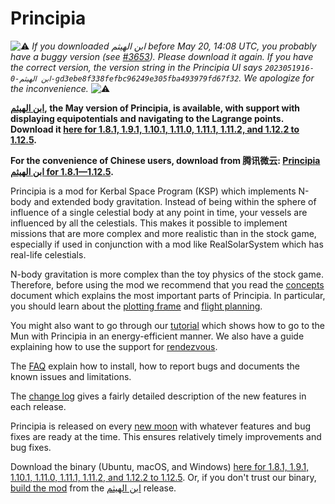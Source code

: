 # Principia

![⚠️](https://place-hold.it/10/f00000/000000&text=) _If you downloaded ابن الهيثم before May 20, 14:08 UTC, you probably have a buggy version (see [#3653](https://github.com/mockingbirdnest/Principia/issues/3653)). Please download it again. If you have the correct version, the version string in the Principia UI says `2023051916-ابن الهيثم-0-gd3ebe8f338fefbc96249e305fba493979fd67f32`. We apologize for the inconvenience._ ![⚠️](https://place-hold.it/10/f00000/000000&text=)

**&lrm;[ابن الهيثم](https://github.com/mockingbirdnest/Principia/wiki/Change-Log#%D8%A7%D8%A8%D9%86-%D8%A7%D9%84%D9%87%D9%8A%D8%AB%D9%85), the May version of Principia, is available, with support with displaying equipotentials and navigating to the Lagrange points.  Download it [here for 1.8.1, 1.9.1, 1.10.1, 1.11.0, 1.11.1, 1.11.2, and 1.12.2 to 1.12.5](https://bit.ly/41LaMNu).**

**For the convenience of Chinese users, download from 腾讯微云: [Principia ابن الهيثم for 1.8.1—1.12.5](https://share.weiyun.com/b3Ie5Dh3).**

Principia is a mod for Kerbal Space Program (KSP) which implements N-body and extended body gravitation.  Instead of being within the sphere of influence of a single celestial body at any point in time, your vessels are influenced by all the celestials.  This makes it possible to implement missions that are more complex and more realistic than in the stock game, especially if used in conjunction with a mod like RealSolarSystem which has real-life celestials.

N-body gravitation is more complex than the toy physics of the stock game.  Therefore, before using the mod we recommend that you read the [concepts](https://github.com/mockingbirdnest/Principia/wiki/Concepts) document which explains the most important parts of Principia.  In particular, you should learn about the [plotting frame](https://github.com/mockingbirdnest/Principia/wiki/Concepts#plotting-frame) and [flight planning](https://github.com/mockingbirdnest/Principia/wiki/Concepts#flight-planning).

You might also want to go through our
[tutorial](https://github.com/mockingbirdnest/Principia/wiki/A-guide-to-going-to-the-Mun-with-Principia) which shows how 
to go to the Mun with Principia in an energy-efficient manner.  We also have a guide explaining how to use the support for [rendezvous](https://github.com/mockingbirdnest/Principia/wiki/A-guide-to-performing-low-orbit-rendezvous).

The [FAQ](https://github.com/mockingbirdnest/Principia/wiki/Installing,-reporting-bugs,-and-frequently-asked-questions) explain how to install, how to report bugs and documents the known issues and limitations.

The [change log](https://github.com/mockingbirdnest/Principia/wiki/Change-Log) gives a fairly detailed description of the new features in each release.

Principia is released on every [new moon](https://en.wikipedia.org/wiki/New_moon) with whatever features and bug fixes are ready at the time.  This ensures relatively timely improvements and bug fixes.

Download the binary (Ubuntu, macOS, and Windows) [here for 1.8.1, 1.9.1, 1.10.1, 1.11.0, 1.11.1, 1.11.2, and 1.12.2 to 1.12.5](https://bit.ly/41LaMNu).  Or, if you don't trust our binary, [build the mod](https://github.com/mockingbirdnest/Principia/blob/master/documentation/Setup.md) from the [ابن الهيثم](https://github.com/mockingbirdnest/Principia/releases/tag/2023051916-%D8%A7%D8%A8%D9%86%C2%A0%D8%A7%D9%84%D9%87%D9%8A%D8%AB%D9%85) release.
